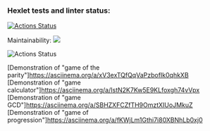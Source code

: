### Hexlet tests and linter status:
[![Actions Status](https://github.com/Yury0110/frontend-project-lvl1/workflows/hexlet-check/badge.svg)](https://github.com/Yury0110/frontend-project-lvl1/actions)

Maintainability: <a href="https://codeclimate.com/github/Yury0110/frontend-project-lvl1/maintainability"><img src="https://api.codeclimate.com/v1/badges/e6064fdaca4b547b3577/maintainability" /></a>

![Actions Status](https://github.com/Yury0110/frontend-project-lvl1/actions/workflows/linter.yml/badge.svg)

[Demonstration of "game of the parity"]https://asciinema.org/a/xV3exTQfQqVaPzbofIk0qhkXB
[Demonstration of "game calculator"]https://asciinema.org/a/IstN2K7Kw5E9KLfoxgh74vVpx
[Demonstration of "game GCD"]https://asciinema.org/a/SBHZXFCZfTH9OmztXIUoJMkuZ
[Demonstration of "game of progression"]https://asciinema.org/a/fKWjLm1Gthi7i80XBNhLb0xj0